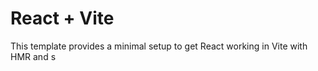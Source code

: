 # React + Vite

This template provides a minimal setup to get React working in Vite with HMR and s


